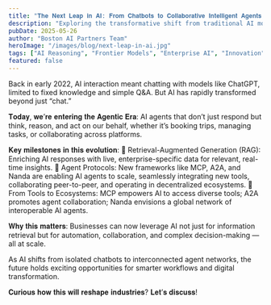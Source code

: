 ```yaml
---
title: "𝐓𝐡𝐞 𝐍𝐞𝐱𝐭 𝐋𝐞𝐚𝐩 𝐢𝐧 𝐀𝐈: 𝐅𝐫𝐨𝐦 𝐂𝐡𝐚𝐭𝐛𝐨𝐭𝐬 𝐭𝐨 𝐂𝐨𝐥𝐥𝐚𝐛𝐨𝐫𝐚𝐭𝐢𝐯𝐞 𝐈𝐧𝐭𝐞𝐥𝐥𝐢𝐠𝐞𝐧𝐭 𝐀𝐠𝐞𝐧𝐭𝐬!"
description: "Exploring the transformative shift from traditional AI models to reasoning-capable systems that can think, plan, and solve complex problems like human experts."
pubDate: 2025-05-26
author: "Boston AI Partners Team"
heroImage: "/images/blog/next-leap-in-ai.jpg"
tags: ["AI Reasoning", "Frontier Models", "Enterprise AI", "Innovation", "Technology Trends"]
featured: false
---
```


Back in early 2022, AI interaction meant chatting with models like ChatGPT, limited to fixed knowledge and simple Q&A. But AI has rapidly transformed beyond just “chat.”

𝐓𝐨𝐝𝐚𝐲, 𝐰𝐞’𝐫𝐞 𝐞𝐧𝐭𝐞𝐫𝐢𝐧𝐠 𝐭𝐡𝐞 𝐀𝐠𝐞𝐧𝐭𝐢𝐜 𝐄𝐫𝐚: AI agents that don’t just respond but think, reason, and act on our behalf, whether it’s booking trips, managing tasks, or collaborating across platforms.

𝐊𝐞𝐲 𝐦𝐢𝐥𝐞𝐬𝐭𝐨𝐧𝐞𝐬 𝐢𝐧 𝐭𝐡𝐢𝐬 𝐞𝐯𝐨𝐥𝐮𝐭𝐢𝐨𝐧:
 🔹 Retrieval-Augmented Generation (RAG): Enriching AI responses with live, enterprise-specific data for relevant, real-time insights.
 🔹 Agent Protocols: New frameworks like MCP, A2A, and Nanda are enabling AI agents to scale, seamlessly integrating new tools, collaborating peer-to-peer, and operating in decentralized ecosystems.
 🔹 From Tools to Ecosystems: MCP empowers AI to access diverse tools; A2A promotes agent collaboration; Nanda envisions a global network of interoperable AI agents.

𝐖𝐡𝐲 𝐭𝐡𝐢𝐬 𝐦𝐚𝐭𝐭𝐞𝐫𝐬: Businesses can now leverage AI not just for information retrieval but for automation, collaboration, and complex decision-making — all at scale.

As AI shifts from isolated chatbots to interconnected agent networks, the future holds exciting opportunities for smarter workflows and digital transformation.

𝐂𝐮𝐫𝐢𝐨𝐮𝐬 𝐡𝐨𝐰 𝐭𝐡𝐢𝐬 𝐰𝐢𝐥𝐥 𝐫𝐞𝐬𝐡𝐚𝐩𝐞 𝐢𝐧𝐝𝐮𝐬𝐭𝐫𝐢𝐞𝐬? 𝐋𝐞𝐭’𝐬 𝐝𝐢𝐬𝐜𝐮𝐬𝐬!

